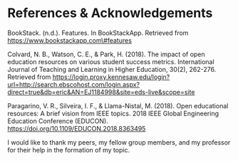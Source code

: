 # References & Acknowledgements

BookStack. \(n.d.\). Features. In BookStackApp. Retrieved from https://www.bookstackapp.com\#features

Colvard, N. B., Watson, C. E., & Park, H. \(2018\). The impact of open education resources on various student success metrics. International Journal of Teaching and Learning in Higher Education, 30\(2\), 262-276. Retrieved from https://login.proxy.kennesaw.edu/login?url=http://search.ebscohost.com/login.aspx?direct=true&db=eric&AN=EJ1184998&site=eds-live&scope=site

Paragarino, V. R., Silveira, I. F., & Llama-Nistal, M. \(2018\). Open educational resources: A brief vision from IEEE topics. 2018 IEEE Global Engineering Education Conference \(EDUCON\). https://doi.org/10.1109/EDUCON.2018.8363495

I would like to thank my peers, my fellow group members, and my professor for their help in the formation of my topic.

